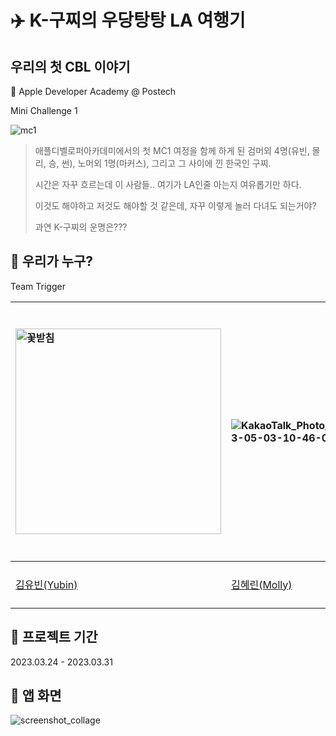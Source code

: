 # ✈️  K-구찌의 우당탕탕 LA 여행기
  
  
## 우리의 첫 CBL 이야기
🍏 Apple Developer Academy @ Postech

Mini Challenge 1 


![mc1](https://user-images.githubusercontent.com/104806801/229969630-29d9590d-cd7a-4954-a0c0-4db9db16a584.gif)

> 애플디벨로퍼아카데미에서의 첫 MC1 여정을 함께 하게 된 검머외 4명(유빈, 몰리, 승, 썬), 노머외 1명(마커스), 그리고 그 사이에 낀 한국인 구찌.
> 
> 시간은 자꾸 흐르는데 이 사람들.. 여기가 LA인줄 아는지 여유롭기만 하다.
> 
> 이것도 해야하고 저것도 해야할 것 같은데, 자꾸 이렇게 놀러 다녀도 되는거야?
> 
> 과연 K-구찌의 운명은???
>  

  
  
## 🔫 우리가 누구?

Team Trigger



| <img width="329" alt="꽃받침" src="https://user-images.githubusercontent.com/104806801/235702647-6d7dbb5b-1550-4ce5-bf75-c8764acf2858.png"> |![KakaoTalk_Photo_2023-05-03-10-46-09](https://user-images.githubusercontent.com/104806801/235819103-7967a945-72dd-4693-b81b-6658ac14e051.png) | <img width="351" alt="memoji" src="https://user-images.githubusercontent.com/104806801/235702446-6a424820-72b5-404c-824d-9748fa1f2416.png">| <img width="406" alt="meditator" src="https://user-images.githubusercontent.com/104806801/235701859-684b7708-e89e-487a-b7a6-1d6b84a66c3b.png"> | ![미모지_1](https://user-images.githubusercontent.com/104806801/235701050-924f002e-4e41-40e9-a82d-7642a4a161e3.png)  | <img width="237" alt="memoji" src="https://user-images.githubusercontent.com/104806801/235703453-72883dbb-db98-4efb-b4a7-62ceb2dfd753.png">  |
|:----------|:----------|:----------|:----------|:----------|:----------|
| [김유빈(Yubin)](https://github.com/up-ub)    | [김혜린(Molly)](https://github.com/hyelinkim)    | [남승오(Seng)](https://github.com/skatmddh)    | [윤재호(Marcus)](https://github.com/Medi0202)    | [임선주(Sun)](https://github.com/snnzzoo)    | [장영진(Gucci)](https://github.com/Damagucci-Juice)    |

  
  
## 📅 프로젝트 기간

2023.03.24 - 2023.03.31  


  
  
## 📱 앱 화면

![screenshot_collage](https://user-images.githubusercontent.com/104806801/229973025-7d555130-2db7-4781-aac7-ab76b77693b2.png)




